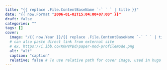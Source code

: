 ```yaml
---
title: "{{ replace .File.ContentBaseName `-` ` ` | title }}"
date: "{{ now.Format "2006-01-02T15:04:00+07:00" }}"
draft: false
categories: ""
tags: []
cover:
  image: "/{{ now.Year }}/{{ replace .File.ContentBaseName `-` ` ` | title }}/cover.png"
  # can also paste direct link from external site
  # ex. https://i.ibb.co/K0HVPBd/paper-mod-profilemode.png
  alt: "alt"
  caption: "caption"
  relative: false # To use relative path for cover image, used in hugo Page-bundles
---
```

